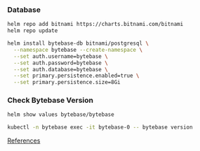 ### Database
``` bash
helm repo add bitnami https://charts.bitnami.com/bitnami
helm repo update
```

``` bash
helm install bytebase-db bitnami/postgresql \
  --namespace bytebase --create-namespace \
  --set auth.username=bytebase \
  --set auth.password=bytebase \
  --set auth.database=bytebase \
  --set primary.persistence.enabled=true \
  --set primary.persistence.size=8Gi
```
### Check Bytebase Version
``` bash
helm show values bytebase/bytebase
```
``` bash
kubectl -n bytebase exec -it bytebase-0 -- bytebase version
```
[References](https://artifacthub.io/packages/helm/bytebase/bytebase)
